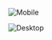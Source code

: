   ![Mobile](https://www.linkpicture.com/q/Screenshot-2023-01-19-at-17.56.07.png)
                             
                             
                             
                             
![Desktop](https://www.linkpicture.com/q/Screenshot-2023-01-19-at-17.56.32.png)
